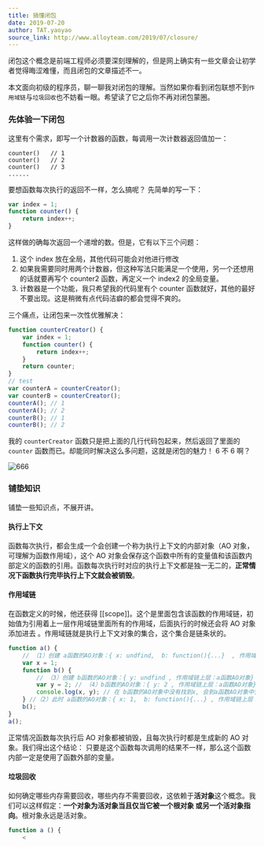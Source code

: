 ```yaml
---
title: 搞懂闭包
date: 2019-07-20
author: TAT.yaoyao
source_link: http://www.alloyteam.com/2019/07/closure/
---
```


<!-- {% raw %} - for jekyll -->

闭包这个概念是前端工程师必须要深刻理解的，但是网上确实有一些文章会让初学者觉得晦涩难懂，而且闭包的文章描述不一。

本文面向初级的程序员，聊一聊我对闭包的理解。当然如果你看到闭包联想不到`作用域链`与`垃圾回收`也不妨看一眼。希望读了它之后你不再对闭包蒙圈。

### 先体验一下闭包

这里有个需求，即写一个计数器的函数，每调用一次计数器返回值加一：

    counter()   // 1
    counter()   // 2
    counter()   // 3
    ......

要想函数每次执行的返回不一样，怎么搞呢？ 先简单的写一下：

```javascript
var index = 1;
function counter() {
    return index++;
}
```

这样做的确每次返回一个递增的数。但是，它有以下三个问题：

1.  这个 index 放在全局，其他代码可能会对他进行修改
2.  如果我需要同时用两个计数器，但这种写法只能满足一个使用，另一个还想用的话就要再写个 counter2 函数，再定义一个 index2 的全局变量。
3.  计数器是一个功能，我只希望我的代码里有个 counter 函数就好，其他的最好不要出现。这是稍微有点代码洁癖的都会觉得不爽的。

三个痛点，让闭包来一次性优雅解决：

```javascript
function counterCreator() {
    var index = 1;
    function counter() {
        return index++;
    }
    return counter;
}
// test
var counterA = counterCreator();
var counterB = counterCreator();
counterA(); // 1
counterA(); // 2
counterB(); // 1
counterB(); // 2
```

我的 `counterCreator` 函数只是把上面的几行代码包起来，然后返回了里面的 `counter` 函数而已。却能同时解决这么多问题，这就是闭包的魅力！ 6 不 6 啊？

![666](http://www.alloyteam.com/wp-content/uploads/2019/07/666-294x300.jpg)

### 铺垫知识

铺垫一些知识点，不展开讲。

#### 执行上下文

函数每次执行，都会生成一个会创建一个称为执行上下文的内部对象（AO 对象，可理解为函数作用域），这个 AO 对象会保存这个函数中所有的变量值和该函数内部定义的函数的引用。函数每次执行时对应的执行上下文都是独一无二的，**正常情况下函数执行完毕执行上下文就会被销毁**。

#### 作用域链

在函数定义的时候，他还获得 \[\[scope]]。这个是里面包含该函数的作用域链，初始值为引用着上一层作用域链里面所有的作用域，后面执行的时候还会将 AO 对象添加进去 。作用域链就是执行上下文对象的集合，这个集合是链条状的。

```javascript
function a() {
    // （1）创建 a函数的AO对象：{ x: undfind,  b: function(){...}  , 作用域链上层：window的AO对象}
    var x = 1;
    function b() {
        // （3）创建 b函数的AO对象：{ y: undfind , 作用域链上层：a函数AO对象}
        var y = 2; // （4）b函数的AO对象：{ y: 2 , 作用域链上层：a函数AO对象}
        console.log(x, y); // 在 b函数的AO对象中没有找到x, 会到a函数AO对象中查找
    } //（2）此时 a函数的AO对象：{ x: 1,  b: function(){...} , 作用域链上层：window的AO对象}
    b();
}
a();
```

正常情况函数每次执行后 AO 对象都被销毁，且每次执行时都是生成新的 AO 对象。我们得出这个结论： 只要是这个函数每次调用的结果不一样，那么这个函数内部一定是使用了函数外部的变量。

#### 垃圾回收

如何确定哪些内存需要回收，哪些内存不需要回收，这依赖于**活对象**这个概念。我们可以这样假定：**一个对象为活对象当且仅当它被一个根对象 或另一个活对象指向**。根对象永远是活对象。

```javascript
function a () {
    <
```


<!-- {% endraw %} - for jekyll -->